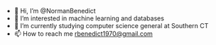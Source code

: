 - 👋 Hi, I’m @NormanBenedict
- 👀 I’m interested in machine learning and databases
- 🌱 I’m currently studying computer science general at Southern CT
- 📫 How to reach me rbenedict1970@gmail.com

<!---
NormanBenedict/NormanBenedict is a ✨ special ✨ repository because its `README.md` (this file) appears on your GitHub profile.
You can click the Preview link to take a look at your changes.
--->
